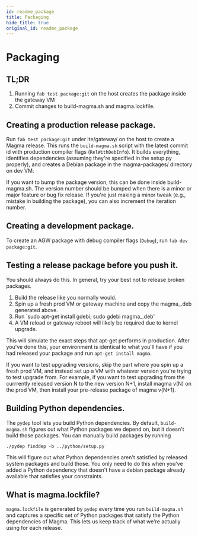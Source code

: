 ```yaml
---
id: readme_package
title: Packaging
hide_title: true
original_id: readme_package
---
```

# Packaging
TL;DR
-----
1. Running `fab test package:git` on the host creates the package inside the
gateway VM
2. Commit changes to build-magma.sh and magma.lockfile.

Creating a production release package.
---------------------------
Run `fab test package:git` under lte/gateway/ on the host to create a Magma
release. This runs the `build-magma.sh` script with the latest commit id with 
production compiler flags (`RelWithDebInfo`). 
It builds everything, identifies dependencies (assuming they're specified in the
setup.py properly), and creates a Debian package in the magma-packages/ 
directory on dev VM.

If you want to bump the package version, this can be done inside build-magma.sh.
The version number should be bumped when there is a minor or major feature or 
bug fix release. 
If you're just making a minor tweak (e.g., mistake in building the package), 
you can also increment the iteration number.

Creating a development package.
---------------------------
To create an AGW package with debug compiler flags (`Debug`), 
run `fab dev package:git`. 

Testing a release package before you push it.
---------------------------------------------
You should always do this. In general, try your best not to release broken
packages.

1. Build the release like you normally would.
2. Spin up a fresh prod VM or gateway machine and copy the magma_<version>.deb
generated above.
3. Run `sudo apt-get install gdebi; sudo gdebi magma_<version>.deb' 
4. A VM reload or gateway reboot will likely be required due to kernel upgrade.

This will simulate the exact steps that apt-get performs in production.
After you've done this, your environment is identical to what you'll have if
you had released your package and run `apt-get install magma`.

If you want to test upgrading versions, skip the part where you spin up a fresh
prod VM, and instead set up a VM with whatever version you're trying to test
upgrade from. For example, if you want to test upgrading from the currrently
released version N to the new version N+1, install magma v(N) on the prod VM,
then install your pre-release package of magma v(N+1).

Building Python dependencies.
-----------------------------
The `pydep` tool lets you build Python dependencies. By default,
`build-magma.sh` figures out what Python packages we depend on, but it doesn't
build those packages. You can manually build packages by running

`./pydep finddep -b ../python/setup.py`

This will figure out what Python dependencies aren't satisfied by released
system packages and build those. You only need to do this when you've added a
Python dependency that doesn't have a debian package already available that
satisfies your constraints.

What is magma.lockfile?
-----------------------
`magma.lockfile` is generated by `pydep` every time you run `build-magma.sh`
and captures a specific set of Python packages that satisfy the Python
dependencies of Magma. This lets us keep track of what we're actually using for
each release.
